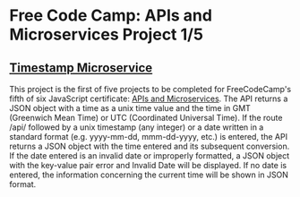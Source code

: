 # Free Code Camp: APIs and Microservices Project 1/5
## [Timestamp Microservice](https://www.freecodecamp.org/learn/apis-and-microservices/apis-and-microservices-projects/timestamp-microservice)

This project is the first of five projects to be completed for FreeCodeCamp's fifth of six JavaScript certificate: [APIs and Microservices](https://www.freecodecamp.org/learn/apis-and-microservices#apis-and-microservices-projects). The API returns a JSON object with a time as a unix time value and the time in GMT (Greenwich Mean Time) or UTC (Coordinated Universal Time). If the route /api/ followed by a unix timestamp (any integer) or a date written in a standard format (e.g. yyyy-mm-dd, mmm-dd-yyyy, etc.) is entered, the API returns a JSON object with the time entered and its subsequent conversion. If the date entered is an invalid date or improperly formatted, a JSON object with the key-value pair error and Invalid Date will be displayed. If no date is entered, the information concerning the current time will be shown in JSON format. 